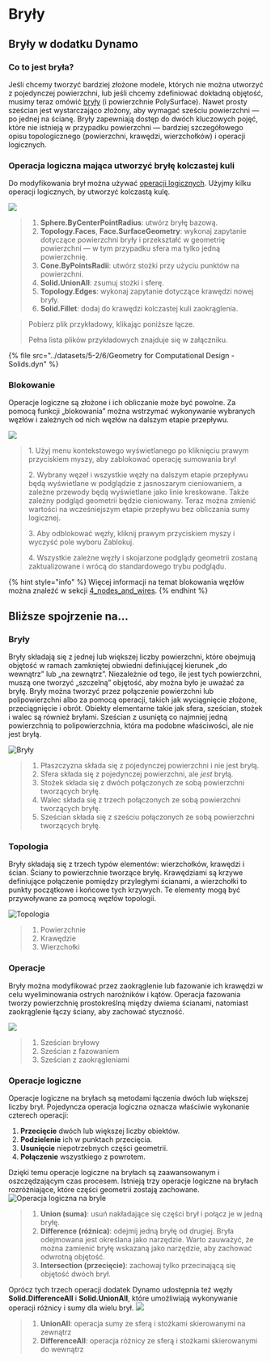 # Bryły

## Bryły w dodatku Dynamo

### Co to jest bryła?

Jeśli chcemy tworzyć bardziej złożone modele, których nie można utworzyć z pojedynczej powierzchni, lub jeśli chcemy zdefiniować dokładną objętość, musimy teraz omówić [bryły](6-solids.md#solids) (i powierzchnie PolySurface). Nawet prosty sześcian jest wystarczająco złożony, aby wymagać sześciu powierzchni — po jednej na ścianę. Bryły zapewniają dostęp do dwóch kluczowych pojęć, które nie istnieją w przypadku powierzchni — bardziej szczegółowego opisu topologicznego (powierzchni, krawędzi, wierzchołków) i operacji logicznych.

### Operacja logiczna mająca utworzyć bryłę kolczastej kuli

Do modyfikowania brył można używać [operacji logicznych](6-solids.md#boolean-operations). Użyjmy kilku operacji logicznych, by utworzyć kolczastą kulę.

![](../images/5-2/6/solids-spikyball.jpg)

> 1. **Sphere.ByCenterPointRadius**: utwórz bryłę bazową.
> 2. **Topology.Faces**, **Face.SurfaceGeometry**: wykonaj zapytanie dotyczące powierzchni bryły i przekształć w geometrię powierzchni — w tym przypadku sfera ma tylko jedną powierzchnię.
> 3. **Cone.ByPointsRadii**: utwórz stożki przy użyciu punktów na powierzchni.
> 4. **Solid.UnionAll**: zsumuj stożki i sferę.
> 5. **Topology.Edges**: wykonaj zapytanie dotyczące krawędzi nowej bryły.
> 6. **Solid.Fillet**: dodaj do krawędzi kolczastej kuli zaokrąglenia.

> Pobierz plik przykładowy, klikając poniższe łącze.
>
> Pełna lista plików przykładowych znajduje się w załączniku.

{% file src="../datasets/5-2/6/Geometry for Computational Design - Solids.dyn" %}

### Blokowanie

Operacje logiczne są złożone i ich obliczanie może być powolne. Za pomocą funkcji „blokowania” można wstrzymać wykonywanie wybranych węzłów i zależnych od nich węzłów na dalszym etapie przepływu.

![](../images/5-2/6/solids-freezenode.jpg)

> 1\. Użyj menu kontekstowego wyświetlanego po kliknięciu prawym przyciskiem myszy, aby zablokować operację sumowania brył
>
> 2\. Wybrany węzeł i wszystkie węzły na dalszym etapie przepływu będą wyświetlane w podglądzie z jasnoszarym cieniowaniem, a zależne przewody będą wyświetlane jako linie kreskowane. Także zależny podgląd geometrii będzie cieniowany. Teraz można zmienić wartości na wcześniejszym etapie przepływu bez obliczania sumy logicznej.
>
> 3\. Aby odblokować węzły, kliknij prawym przyciskiem myszy i wyczyść pole wyboru Zablokuj.
>
> 4\. Wszystkie zależne węzły i skojarzone podglądy geometrii zostaną zaktualizowane i wrócą do standardowego trybu podglądu.

{% hint style="info" %} Więcej informacji na temat blokowania węzłów można znaleźć w sekcji [4_nodes_and_wires](../../4\_nodes\_and\_wires/ "mention"). {% endhint %}

## Bliższe spojrzenie na...

### Bryły

Bryły składają się z jednej lub większej liczby powierzchni, które obejmują objętość w ramach zamkniętej obwiedni definiującej kierunek „do wewnątrz” lub „na zewnątrz”. Niezależnie od tego, ile jest tych powierzchni, muszą one tworzyć „szczelną” objętość, aby można było je uważać za bryłę. Bryły można tworzyć przez połączenie powierzchni lub polipowierzchni albo za pomocą operacji, takich jak wyciągnięcie złożone, przeciągnięcie i obrót. Obiekty elementarne takie jak sfera, sześcian, stożek i walec są również bryłami. Sześcian z usuniętą co najmniej jedną powierzchnią to polipowierzchnia, która ma podobne właściwości, ale nie jest bryłą.

![Bryły](../images/5-2/6/Primitives.jpg)

> 1. Płaszczyzna składa się z pojedynczej powierzchni i nie jest bryłą.
> 2. Sfera składa się z pojedynczej powierzchni, ale _jest_ bryłą.
> 3. Stożek składa się z dwóch połączonych ze sobą powierzchni tworzących bryłę.
> 4. Walec składa się z trzech połączonych ze sobą powierzchni tworzących bryłę.
> 5. Sześcian składa się z sześciu połączonych ze sobą powierzchni tworzących bryłę.

### Topologia

Bryły składają się z trzech typów elementów: wierzchołków, krawędzi i ścian. Ściany to powierzchnie tworzące bryłę. Krawędziami są krzywe definiujące połączenie pomiędzy przyległymi ścianami, a wierzchołki to punkty początkowe i końcowe tych krzywych. Te elementy mogą być przywoływane za pomocą węzłów topologii.

![Topologia](../images/5-2/6/Solid-topology.jpg)

> 1. Powierzchnie
> 2. Krawędzie
> 3. Wierzchołki

### Operacje

Bryły można modyfikować przez zaokrąglenie lub fazowanie ich krawędzi w celu wyeliminowania ostrych narożników i kątów. Operacja fazowania tworzy powierzchnię prostokreślną między dwiema ścianami, natomiast zaokrąglenie łączy ściany, aby zachować styczność.

![](../images/5-2/6/SolidOperations.jpg)

> 1. Sześcian bryłowy
> 2. Sześcian z fazowaniem
> 3. Sześcian z zaokrągleniami

### Operacje logiczne

Operacje logiczne na bryłach są metodami łączenia dwóch lub większej liczby brył. Pojedyncza operacja logiczna oznacza właściwie wykonanie czterech operacji:

1. **Przecięcie** dwóch lub większej liczby obiektów.
2. **Podzielenie** ich w punktach przecięcia.
3. **Usunięcie** niepotrzebnych części geometrii.
4. **Połączenie** wszystkiego z powrotem.

Dzięki temu operacje logiczne na bryłach są zaawansowanym i oszczędzającym czas procesem. Istnieją trzy operacje logiczne na bryłach rozróżniające, które części geometrii zostają zachowane. ![Operacja logiczna na bryle](../images/5-2/6/SolidBooleans.jpg)

> 1. **Union (suma)**: usuń nakładające się części brył i połącz je w jedną bryłę.
> 2. **Difference (różnica)**: odejmij jedną bryłę od drugiej. Bryła odejmowana jest określana jako narzędzie. Warto zauważyć, że można zamienić bryłę wskazaną jako narzędzie, aby zachować odwrotną objętość.
> 3. **Intersection (przecięcie)**: zachowaj tylko przecinającą się objętość dwóch brył.

Oprócz tych trzech operacji dodatek Dynamo udostępnia też węzły **Solid.DifferenceAll** i **Solid.UnionAll**, które umożliwiają wykonywanie operacji różnicy i sumy dla wielu brył. ![](../images/5-2/6/BooleanAll.jpg)

> 1. **UnionAll**: operacja sumy ze sferą i stożkami skierowanymi na zewnątrz
> 2. **DifferenceAll**: operacja różnicy ze sferą i stożkami skierowanymi do wewnątrz

##
